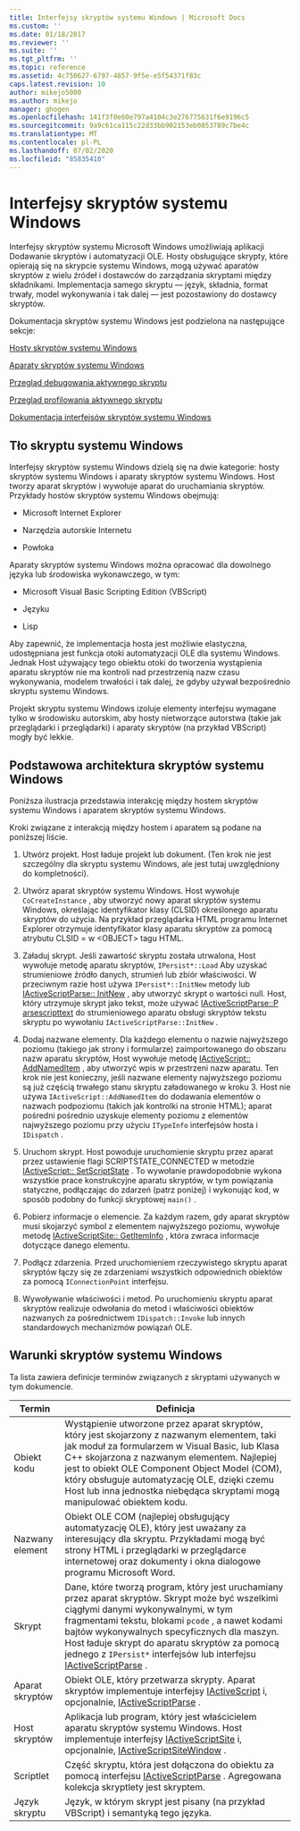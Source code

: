 ```yaml
---
title: Interfejsy skryptów systemu Windows | Microsoft Docs
ms.custom: ''
ms.date: 01/18/2017
ms.reviewer: ''
ms.suite: ''
ms.tgt_pltfrm: ''
ms.topic: reference
ms.assetid: 4c750627-6797-4857-9f5e-e5f54371f83c
caps.latest.revision: 10
author: mikejo5000
ms.author: mikejo
manager: ghogen
ms.openlocfilehash: 141f3f0e60e797a4104c3e276775631f6e9196c5
ms.sourcegitcommit: 9a9c61ca115c22d33bb902153eb0853789c7be4c
ms.translationtype: MT
ms.contentlocale: pl-PL
ms.lasthandoff: 07/02/2020
ms.locfileid: "85835410"
---
```

# <a name="windows-script-interfaces"></a>Interfejsy skryptów systemu Windows

Interfejsy skryptów systemu Microsoft Windows umożliwiają aplikacji Dodawanie skryptów i automatyzacji OLE. Hosty obsługujące skrypty, które opierają się na skrypcie systemu Windows, mogą używać aparatów skryptów z wielu źródeł i dostawców do zarządzania skryptami między składnikami. Implementacja samego skryptu — język, składnia, format trwały, model wykonywania i tak dalej — jest pozostawiony do dostawcy skryptów.

Dokumentacja skryptów systemu Windows jest podzielona na następujące sekcje:

[Hosty skryptów systemu Windows](../winscript/windows-script-hosts.md)

[Aparaty skryptów systemu Windows](../winscript/windows-script-engines.md)

[Przegląd debugowania aktywnego skryptu](../winscript/active-script-debugging-overview.md)

[Przegląd profilowania aktywnego skryptu](../winscript/active-script-profiling-overview.md)

[Dokumentacja interfejsów skryptów systemu Windows](../winscript/reference/windows-script-interfaces-reference.md)

## <a name="windows-script-background"></a>Tło skryptu systemu Windows

Interfejsy skryptów systemu Windows dzielą się na dwie kategorie: hosty skryptów systemu Windows i aparaty skryptów systemu Windows. Host tworzy aparat skryptów i wywołuje aparat do uruchamiania skryptów. Przykłady hostów skryptów systemu Windows obejmują:

- Microsoft Internet Explorer

- Narzędzia autorskie Internetu

- Powłoka

Aparaty skryptów systemu Windows można opracować dla dowolnego języka lub środowiska wykonawczego, w tym:

- Microsoft Visual Basic Scripting Edition (VBScript)

- Języku

- Lisp

Aby zapewnić, że implementacja hosta jest możliwie elastyczna, udostępniana jest funkcja otoki automatyzacji OLE dla systemu Windows. Jednak Host używający tego obiektu otoki do tworzenia wystąpienia aparatu skryptów nie ma kontroli nad przestrzenią nazw czasu wykonywania, modelem trwałości i tak dalej, że gdyby używał bezpośrednio skryptu systemu Windows.

Projekt skryptu systemu Windows izoluje elementy interfejsu wymagane tylko w środowisku autorskim, aby hosty nietworzące autorstwa (takie jak przeglądarki i przeglądarki) i aparaty skryptów (na przykład VBScript) mogły być lekkie.

## <a name="windows-script-basic-architecture"></a>Podstawowa architektura skryptów systemu Windows

Poniższa ilustracja przedstawia interakcję między hostem skryptów systemu Windows i aparatem skryptów systemu Windows.

Kroki związane z interakcją między hostem i aparatem są podane na poniższej liście.

1. Utwórz projekt. Host ładuje projekt lub dokument. (Ten krok nie jest szczególny dla skryptu systemu Windows, ale jest tutaj uwzględniony do kompletności).

2. Utwórz aparat skryptów systemu Windows. Host wywołuje `CoCreateInstance` , aby utworzyć nowy aparat skryptów systemu Windows, określając identyfikator klasy (CLSID) określonego aparatu skryptów do użycia. Na przykład przeglądarka HTML programu Internet Explorer otrzymuje identyfikator klasy aparatu skryptów za pomocą atrybutu CLSID = w \<OBJECT> tagu HTML.

3. Załaduj skrypt. Jeśli zawartość skryptu została utrwalona, Host wywołuje metodę aparatu skryptów, `IPersist*::Load` Aby uzyskać strumieniowe źródło danych, strumień lub zbiór właściwości. W przeciwnym razie host używa `IPersist*::InitNew` metody lub [IActiveScriptParse:: InitNew](../winscript/reference/iactivescriptparse-initnew.md) , aby utworzyć skrypt o wartości null. Host, który utrzymuje skrypt jako tekst, może używać [IActiveScriptParse::P arsescripttext](../winscript/reference/iactivescriptparse-parsescripttext.md) do strumieniowego aparatu obsługi skryptów tekstu skryptu po wywołaniu `IActiveScriptParse::InitNew` .

4. Dodaj nazwane elementy. Dla każdego elementu o nazwie najwyższego poziomu (takiego jak strony i formularze) zaimportowanego do obszaru nazw aparatu skryptów, Host wywołuje metodę [IActiveScript:: AddNamedItem](../winscript/reference/iactivescript-addnameditem.md) , aby utworzyć wpis w przestrzeni nazw aparatu. Ten krok nie jest konieczny, jeśli nazwane elementy najwyższego poziomu są już częścią trwałego stanu skryptu załadowanego w kroku 3. Host nie używa `IActiveScript::AddNamedItem` do dodawania elementów o nazwach podpoziomu (takich jak kontrolki na stronie HTML); aparat pośredni pośrednio uzyskuje elementy poziomu z elementów najwyższego poziomu przy użyciu `ITypeInfo` interfejsów hosta i `IDispatch` .

5. Uruchom skrypt. Host powoduje uruchomienie skryptu przez aparat przez ustawienie flagi SCRIPTSTATE_CONNECTED w metodzie [IActiveScript:: SetScriptState](../winscript/reference/iactivescript-setscriptstate.md) . To wywołanie prawdopodobnie wykona wszystkie prace konstrukcyjne aparatu skryptów, w tym powiązania statyczne, podłączając do zdarzeń (patrz poniżej) i wykonując kod, w sposób podobny do funkcji skryptowej `main()` .

6. Pobierz informacje o elemencie. Za każdym razem, gdy aparat skryptów musi skojarzyć symbol z elementem najwyższego poziomu, wywołuje metodę [IActiveScriptSite:: GetItemInfo](../winscript/reference/iactivescriptsite-getiteminfo.md) , która zwraca informacje dotyczące danego elementu.

7. Podłącz zdarzenia. Przed uruchomieniem rzeczywistego skryptu aparat skryptów łączy się ze zdarzeniami wszystkich odpowiednich obiektów za pomocą `IConnectionPoint` interfejsu.

8. Wywoływanie właściwości i metod. Po uruchomieniu skryptu aparat skryptów realizuje odwołania do metod i właściwości obiektów nazwanych za pośrednictwem `IDispatch::Invoke` lub innych standardowych mechanizmów powiązań OLE.

## <a name="windows-script-terms"></a>Warunki skryptów systemu Windows

Ta lista zawiera definicje terminów związanych z skryptami używanych w tym dokumencie.

|Termin|Definicja|
|----------|----------------|
|Obiekt kodu|Wystąpienie utworzone przez aparat skryptów, który jest skojarzony z nazwanym elementem, taki jak moduł za formularzem w Visual Basic, lub Klasa C++ skojarzona z nazwanym elementem. Najlepiej jest to obiekt OLE Component Object Model (COM), który obsługuje automatyzację OLE, dzięki czemu Host lub inna jednostka niebędąca skryptami mogą manipulować obiektem kodu.|
|Nazwany element|Obiekt OLE COM (najlepiej obsługujący automatyzację OLE), który jest uważany za interesujący dla skryptu. Przykładami mogą być strony HTML i przeglądarki w przeglądarce internetowej oraz dokumenty i okna dialogowe programu Microsoft Word.|
|Skrypt|Dane, które tworzą program, który jest uruchamiany przez aparat skryptów. Skrypt może być wszelkimi ciągłymi danymi wykonywalnymi, w tym fragmentami tekstu, blokami `pcode` , a nawet kodami bajtów wykonywalnych specyficznych dla maszyn. Host ładuje skrypt do aparatu skryptów za pomocą jednego z `IPersist*` interfejsów lub interfejsu [IActiveScriptParse](../winscript/reference/iactivescriptparse.md) .|
|Aparat skryptów|Obiekt OLE, który przetwarza skrypty. Aparat skryptów implementuje interfejsy [IActiveScript](../winscript/reference/iactivescript.md) i, opcjonalnie, [IActiveScriptParse](../winscript/reference/iactivescriptparse.md) .|
|Host skryptów|Aplikacja lub program, który jest właścicielem aparatu skryptów systemu Windows. Host implementuje interfejsy [IActiveScriptSite](../winscript/reference/iactivescriptsite.md) i, opcjonalnie, [IActiveScriptSiteWindow](../winscript/reference/iactivescriptsitewindow.md) .|
|Scriptlet|Część skryptu, która jest dołączona do obiektu za pomocą interfejsu [IActiveScriptParse](../winscript/reference/iactivescriptparse.md) . Agregowana kolekcja skryptlety jest skryptem.|
|Język skryptu|Język, w którym skrypt jest pisany (na przykład VBScript) i semantyką tego języka.|